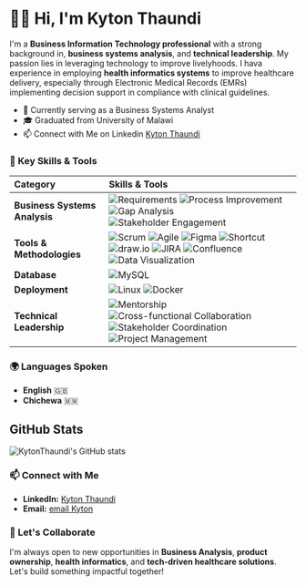 # 🙋‍♂️ Hi, I'm Kyton Thaundi

I'm a **Business Information Technology professional** with a strong background in, **business systems analysis**, and **technical leadership**. My passion lies in leveraging technology to improve livelyhoods. I hava experience in employing **health informatics systems** to improve healthcare delivery, especially through Electronic Medical Records (EMRs) implementing decision support in compliance with clinical guidelines.

- 💼 Currently serving as a Business Systems Analyst
- 🎓 Graduated from University of Malawi
- 📫 Connect with Me on Linkedin [Kyton Thaundi](https://www.linkedin.com/in/kyton-thaundi-60a98599/)



### 🚀 Key Skills & Tools
| **Category**             | **Skills & Tools**                                                                                                                                                                                                                                                                                 |
|:--------------------------|:--------------------------------------------------------------------------------------------------------------------------------------------------------------------------------------------------------------------------------------------------------------------------------------------------|
| **Business Systems Analysis** | ![Requirements](https://img.shields.io/badge/Requirements-%23007ACC.svg?style=for-the-badge&logo=azuredevops&logoColor=white) ![Process Improvement](https://img.shields.io/badge/Process%20Improvement-%23FF5722.svg?style=for-the-badge&logo=processwire&logoColor=white) ![Gap Analysis](https://img.shields.io/badge/Gap%20Analysis-%234CAF50.svg?style=for-the-badge&logo=googlesheets&logoColor=white) ![Stakeholder Engagement](https://img.shields.io/badge/Stakeholder%20Engagement-%23E91E63.svg?style=for-the-badge&logo=teamspeak&logoColor=white) |
| **Tools & Methodologies**    | ![Scrum](https://img.shields.io/badge/Scrum-%230072C6.svg?style=for-the-badge&logo=scrumalliance&logoColor=white) ![Agile](https://img.shields.io/badge/Agile-%23FF6F00.svg?style=for-the-badge&logo=agile&logoColor=white) ![Figma](https://img.shields.io/badge/Figma-%23F24E1E.svg?style=for-the-badge&logo=figma&logoColor=white) ![Shortcut](https://img.shields.io/badge/Shortcut-%237952B3.svg?style=for-the-badge&logo=shortcut&logoColor=white) ![draw.io](https://img.shields.io/badge/Draw.io-%23F08705.svg?style=for-the-badge&logo=diagramsdotnet&logoColor=white) ![JIRA](https://img.shields.io/badge/JIRA-%230A0FFF.svg?style=for-the-badge&logo=jira&logoColor=white) ![Confluence](https://img.shields.io/badge/Confluence-%230072C6.svg?style=for-the-badge&logo=confluence&logoColor=white) ![Data Visualization](https://img.shields.io/badge/Data%20Visualization-%23FF6384.svg?style=for-the-badge&logo=datadog&logoColor=white) |
| **Database**                 | ![MySQL](https://img.shields.io/badge/MySQL-%2300f.svg?style=for-the-badge&logo=mysql&logoColor=white)                                                                                                                                                                                           |
| **Deployment**               | ![Linux](https://img.shields.io/badge/Linux-%23000000.svg?style=for-the-badge&logo=linux&logoColor=white) ![Docker](https://img.shields.io/badge/Docker-%230db7ed.svg?style=for-the-badge&logo=docker&logoColor=white)                                                                         |
| **Technical Leadership**     | ![Mentorship](https://img.shields.io/badge/Mentorship-%2300C853.svg?style=for-the-badge&logo=bookstack&logoColor=white) ![Cross-functional Collaboration](https://img.shields.io/badge/Cross--functional%20Collaboration-%23FF9800.svg?style=for-the-badge&logo=slack&logoColor=white) ![Stakeholder Coordination](https://img.shields.io/badge/Stakeholder%20Coordination-%23007ACC.svg?style=for-the-badge&logo=microsoftteams&logoColor=white) ![Project Management](https://img.shields.io/badge/Project%20Management-%23F44336.svg?style=for-the-badge&logo=trello&logoColor=white) |


### 🌍 Languages Spoken
- **English** 🇬🇧
- **Chichewa** 🇲🇼


## GitHub Stats
![KytonThaundi's GitHub stats](https://github-readme-stats.vercel.app/api?username=KytonThaundi&show_icons=true&theme=solarized-dark)

### 📫 Connect with Me
- **LinkedIn:** [Kyton Thaundi](https://www.linkedin.com/in/kyton-thaundi-60a98599/)
- **Email:** [email Kyton](mailto:kythaundi@gmail.com)

### 🎯 Let's Collaborate
I'm always open to new opportunities in **Business Analysis**, **product ownership**, **health informatics**, and **tech-driven healthcare solutions**. Let's build something impactful together!
